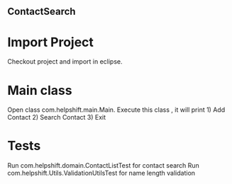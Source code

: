## ContactSearch

# Import Project
Checkout project and import in eclipse.

# Main class
Open class com.helpshift.main.Main.
Execute this class , it will print 1) Add Contact 2) Search Contact 3) Exit

# Tests
Run com.helpshift.domain.ContactListTest for contact search
Run com.helpshift.Utils.ValidationUtilsTest for name length validation

